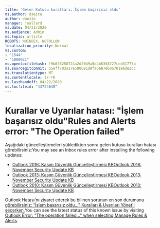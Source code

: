 ```yaml
---
title: 'Gelen Kutusu kuralları: İşlem başarısız oldu'
ms.author: daeite
author: daeite
manager: joallard
ms.date: 04/21/2020
ms.audience: Admin
ms.topic: article
ROBOTS: NOINDEX, NOFOLLOW
localization_priority: Normal
ms.custom:
- "1544"
- "1800021"
ms.openlocfilehash: f9b0f8250724a2d2049a5d4b5358727ced31777b
ms.sourcegitcommit: 55eff703a17e500681d8fa6a87eb067019ade3cc
ms.translationtype: MT
ms.contentlocale: tr-TR
ms.lasthandoff: 04/22/2020
ms.locfileid: "43724648"
---
```

# <a name="rules-and-alerts-error-the-operation-failed"></a><span data-ttu-id="4294c-102">Kurallar ve Uyarılar hatası: "İşlem başarısız oldu"</span><span class="sxs-lookup"><span data-stu-id="4294c-102">Rules and Alerts error: "The Operation failed"</span></span>

<span data-ttu-id="4294c-103">Aşağıdaki güncelleştirmeleri yükledikten sonra gelen kutusu kuralları hatası görebilirsiniz:</span><span class="sxs-lookup"><span data-stu-id="4294c-103">You may see an Inbox rules error after installing the following updates:</span></span>

- [<span data-ttu-id="4294c-104">Outlook 2016: Kasım Güvenlik Güncelleştirmesi KB</span><span class="sxs-lookup"><span data-stu-id="4294c-104">Outlook 2016: November Security Update KB</span></span>](https://support.microsoft.com/help/4461506)
- [<span data-ttu-id="4294c-105">Outlook 2013: Kasım Güvenlik Güncelleştirmesi KB</span><span class="sxs-lookup"><span data-stu-id="4294c-105">Outlook 2013: November Security Update KB</span></span>](https://support.microsoft.com/help/4461486)
- [<span data-ttu-id="4294c-106">Outlook 2010: Kasım Güvenlik Güncelleştirmesi KB</span><span class="sxs-lookup"><span data-stu-id="4294c-106">Outlook 2010: November Security Update KB</span></span>](https://support.microsoft.com/help/4461585)

<span data-ttu-id="4294c-107">Outlook Hatası'nı ziyaret ederek bu bilinen sorunun en son durumunu [görebilirsiniz: "İşlem başarısız oldu..." Kuralları & Uyarıları Yönet'i seçerken.](https://support.office.com/article/Outlook-Error-The-operation-failed-when-selecting-Manage-Rules-Alerts-64b6ff77-98c2-4564-9cbf-25bd8e17fb8b%20)</span><span class="sxs-lookup"><span data-stu-id="4294c-107">You can see the latest status of this known issue by visiting [Outlook Error: "The operation failed..." when selecting Manage Rules & Alerts](https://support.office.com/article/Outlook-Error-The-operation-failed-when-selecting-Manage-Rules-Alerts-64b6ff77-98c2-4564-9cbf-25bd8e17fb8b%20).</span></span>